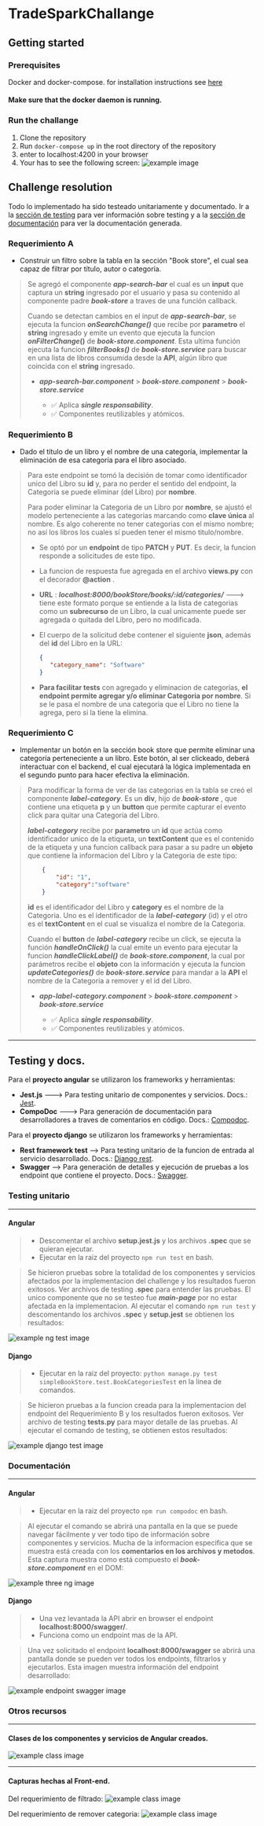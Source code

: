 # TradeSparkChallange



## Getting started

### Prerequisites
Docker and docker-compose. for installation instructions see [here](https://docs.docker.com/install/)

#### Make sure that the docker daemon is running.


### Run the challange
1. Clone the repository
2. Run `docker-compose up` in the root directory of the repository
3. enter to localhost:4200 in your browser
4. Your has to see the following screen:
![example image](images/main_screen.png)

## Challenge resolution
Todo lo  implementado ha sido testeado unitariamente y documentado. Ir a la [sección de testing](#testing-unitario) para ver información sobre testing y a la [sección de documentación](#documentación) para ver la documentación generada.

### Requerimiento A
- Construir un filtro sobre la tabla en la sección "Book store", el cual sea capaz de filtrar por título, autor o categoría.

> Se agregó el componente ***app-search-bar*** el cual es un **input** que captura un **string** ingresado por el usuario y pasa su contenido al componente padre ***book-store*** a traves de una función callback.
>
>Cuando se detectan cambios en el input de ***app-search-bar***, se ejecuta la funcion ***onSearchChange()*** que  recibe por **parametro** el **string** ingresado y emite un evento que ejecuta la funcion ***onFilterChange*()** de ***book-store.component***. Esta ultima función ejecuta la funcion ***filterBooks()*** de ***book-store.service*** para buscar en una lista de libros consumida desde la **API**, algún libro que coincida con el **string** ingresado.
>
>
>
> - ***app-search-bar.component*** > ***book-store.component*** > ***book-store.service***
> 
>    - ✅ Aplica ***single responsability***.
>    - ✅  Componentes reutilizables y atómicos.

### Requerimiento B
- Dado el título de un libro y el nombre de una categoría, implementar la eliminación de esa categoría para el libro asociado.

> Para este endpoint se tomó la decisión de tomar como identificador unico del Libro su **id** y, para no perder el sentido del endpoint, la Categoria se puede eliminar (del Libro) por **nombre**. 
>
> Para poder eliminar la Categoria de un Libro por **nombre**, se ajustó el modelo perteneciente a las categorias marcando como **clave única** al nombre. Es algo coherente no tener categorias con el mismo nombre; no así los libros los cuales sí pueden tener el mismo titulo/nombre.
>
> - Se optó por un **endpoint** de tipo **PATCH** y **PUT**. Es decir, la funcion responde a solicitudes de este tipo. 
> - La funcion de respuesta fue agregada en el archivo **views.py** con el decorador **@action** .
> - **URL** : ***localhost:8000/bookStore/books/:id/categories/***  ---> tiene este formato porque se entiende a la lista de categorias como un **subrecurso** de un Libro, la cual unicamente puede ser agregada o quitada del Libro, pero no modificada.
> - El cuerpo de la solicitud debe contener el siguiente **json**, además del **id** del Libro en la URL:
>
>    ```json
>    {
>       "category_name": "Software"
>    }
>
> - **Para facilitar tests** con agregado y eliminacion de categorías, **el endpoint permite agregar y/o eliminar Categoria por nombre**. Si se le pasa el nombre de una categoria que el Libro no tiene la agrega, pero si la tiene la elimina. 


### Requerimiento C
- Implementar un botón en la sección book store que permite eliminar una categoría perteneciente a un libro. Este botón, al ser clickeado, deberá interactuar con el backend, el cual ejecutará la lógica implementada en el segundo punto para hacer efectiva la eliminación.

> Para modificar la forma de ver de las categorias en la tabla se creó el componente ***label-category***. Es un **div**, hijo de ***book-store*** , que contiene una etiqueta **p** y un **button** que permite capturar el evento click para quitar una Categoria del Libro.
>
>***label-category*** recibe por **parametro** un **id** que actúa como identificador unico de la etiqueta, un **textContent** que es el contenido de la etiqueta y una funcion callback para pasar a su padre un **objeto** que contiene la informacion del Libro y la Categoria de este tipo:
>   ```json
>       {
>           "id": "1",
>           "category":"software"
>       }
> ```
> **id** es el identificador del Libro y **category** es el nombre de la Categoria. Uno es el identificador de la ***label-category*** (id) y el otro es el **textContent** en el cual se visualiza el nombre de la Categoria.
>
>Cuando el **button** de ***label-category*** recibe un click, se ejecuta la función ***handleOnClick()*** la cual emite un evento para ejecutar la funcion ***handleClickLabel()*** de ***book-store.component***, la cual por parámetros recibe el **objeto** con la información y ejecuta la funcion ***updateCategories()*** de ***book-store.service*** para mandar a la **API** el nombre de la Categoria a remover y el id del Libro.
>
> - ***app-label-category.component*** > ***book-store.component*** > ***book-store.service***
> 
>    - ✅ Aplica ***single responsability***.
>    - ✅  Componentes reutilizables y atómicos.

------------------------------------------------------------------------------------------------------------------------------------------------------------------------------------

## Testing y docs.
Para el **proyecto angular** se utilizaron los frameworks y herramientas:
- **Jest.js** ---> Para testing unitario de componentes y servicios. Docs.: [Jest](https://jestjs.io/docs/getting-started).
- **CompoDoc** ---> Para generación de documentación para desarrolladores a traves de comentarios en código. Docs.: [Compodoc](https://compodoc.app/guides/getting-started.html).

Para el **proyecto django** se utilizaron los frameworks y herramientas:
- **Rest framework test** --> Para testing unitario de la funcion de entrada al servicio desarrollado. Docs.: [Django rest](https://www.django-rest-framework.org/api-guide/testing/).
- **Swagger** --> Para generación de detalles y ejecución de pruebas a los endpoint que contiene el proyecto. Docs.: [Swagger](https://www.swagger.io/).
### Testing unitario 
---------------------------------------------------------------------------------------------------------------------------------------------------------------------------------------
#### Angular
>- Descomentar el archivo **setup.jest.js** y los archivos **.spec** que se quieran ejecutar.
>- Ejecutar en la raiz del proyecto `npm run test` en bash.


>Se hicieron pruebas sobre la totalidad de los componentes y servicios afectados por la implementacion del challenge y los resultados fueron exitosos. Ver archivos de testing **.spec** para entender las pruebas. El unico componente que no se testeo fue ***main-page*** por no estar afectada en la implementacion. Al ejecutar el comando `npm run test` y descomentando los archivos **.spec** y **setup.jest** se obtienen los resultados: 

![example ng test image](images/test_ng.PNG)

#### Django
>- Ejecutar en la raiz del proyecto: `python manage.py test simpleBookStore.test.BookCategoriesTest` en la linea de comandos.



> Se hicieron pruebas a la funcion creada para la implementacion del endpoint del Requerimiento B y los resultados fueron exitosos. Ver archivo de testing **tests.py** para mayor detalle de las pruebas. Al ejecutar el comando de testing, se obtienen estos resultados: 

![example django test image](images/test_django.PNG)

### Documentación
---------------------------------------------------------------------------------------------------------------------------------------------------------------------------------------
#### Angular
>- Ejecutar en la raiz del proyecto `npm run compodoc` en bash.


>Al ejecutar el comando se abrirá una pantalla en la que se puede navegar fácilmente y ver todo tipo de información sobre componentes y servicios. Mucha de la informacion especifica que se muestra está creada con los **comentarios en los archivos y metodos**. Esta captura muestra como está compuesto el ***book-store.component*** en el DOM:

![example three ng image](images/BookStore_DOM.PNG)

#### Django
>- Una vez levantada la API abrir en browser el endpoint **localhost:8000/swagger/**.
>- Funciona como un endpoint mas de la API.


> Una vez solicitado el endpoint **localhost:8000/swagger** se abrirá una pantalla donde se pueden ver todos los endpoints, filtrarlos y ejecutarlos. Esta imagen muestra información del endpoint desarrollado:

![example endpoint swagger image](images/endpoint_swagger.PNG)

### Otros recursos
---------------------------------------------------------------------------------------------------------------------------------------------------------------------------------------
#### Clases de los componentes y servicios de Angular creados.

![example class image](images/clases_ng.png)

---------------------------------------------------------------------------------------------------------------------------------------------------------------------------------------
#### Capturas hechas al Front-end.

Del requerimiento de filtrado:
![example class image](images/captura_front_A.PNG)

Del requerimiento de remover categoria:
![example class image](images/captura_front_C.PNG)

